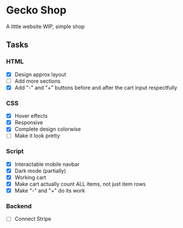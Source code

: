 # Gecko Shop

A little website WIP, simple shop

## Tasks

### HTML

- [x] Design approx layout
- [ ] Add more sections
- [x] Add "-" and "+" buttons before and after the cart input respectfully

### CSS

- [x] Hover effects
- [x] Responsive
- [x] Complete design colorwise
- [ ] Make it look pretty

### Script

- [x] Interactable mobile navbar
- [x] Dark mode (partially)
- [x] Working cart
- [x] Make cart actually count ALL items, not just item rows
- [x] Make "-" and "+" do its work

### Backend

- [ ] Connect Stripe

